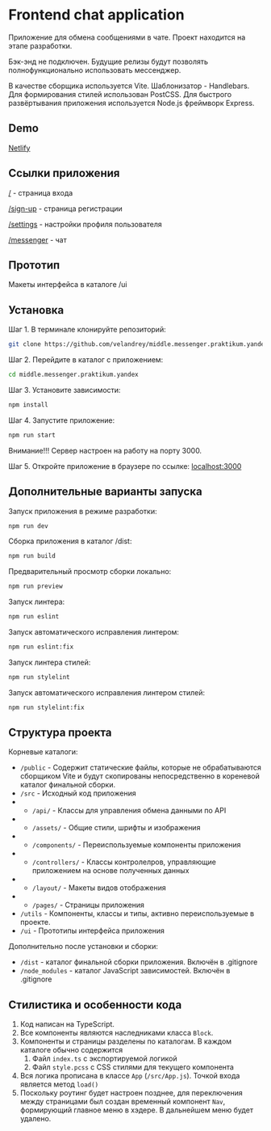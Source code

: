 # Frontend chat application

Приложение для обмена сообщениями в чате.
Проект находится на этапе разработки. 

Бэк-энд не подключен. Будущие релизы будут позволять полнофункционально использовать мессенджер. 

В качестве сборщика используется Vite. Шаблонизатор - Handlebars. Для формирования стилей использован PostCSS. Для быстрого развёртывания приложения используется Node.js фреймворк Express.


## Demo
[Netlify](https://chat-praktikum.netlify.app/)

## Ссылки приложения
[/](https://chat-praktikum.netlify.app/) - страница входа

[/sign-up](https://chat-praktikum.netlify.app/sign-up) - страница регистрации

[/settings](https://chat-praktikum.netlify.app/settings) - настройки профиля пользователя

[/messenger](https://chat-praktikum.netlify.app/messenger) - чат


## Прототип
Макеты интерфейса в каталоге /ui

## Установка

Шаг 1. В терминале клонируйте репозиторий:

```bash
git clone https://github.com/velandrey/middle.messenger.praktikum.yandex.git
```

Шаг 2. Перейдите в каталог с приложением:

```bash
cd middle.messenger.praktikum.yandex
```

Шаг 3. Установите зависимости:
```bash
npm install
```
Шаг 4. Запустите приложение:

```bash
npm run start
```

Внимание!!! Сервер настроен на работу на порту 3000.

Шаг 5. Откройте приложение в браузере по ссылке:
[localhost:3000](http://localhost:3000/)

## Дополнительные варианты запуска
Запуск приложения в режиме разработки:
```bash
npm run dev
```
Сборка приложения в каталог /dist:
```bash
npm run build
```
Предварительный просмотр сборки локально:
```bash
npm run preview
```
Запуск линтера:
```bash
npm run eslint
```
Запуск автоматического исправления линтером:
```bash
npm run eslint:fix
```
Запуск линтера стилей:
```bash
npm run stylelint
```
Запуск автоматического исправления линтером стилей:
```bash
npm run stylelint:fix
```


## Структура проекта
Корневые каталоги:
- `/public` - Содержит статические файлы, которые не обрабатываются сборщиком Vite и будут скопированы непосредственно в кореневой каталог финальной сборки.
- `/src` - Исходный код приложения
- - `/api/` - Классы для управления обмена данными по API
- - `/assets/` - Общие стили, шрифты и изображения
- - `/components/` - Переиспользуемые компоненты приложения
- - `/controllers/` - Классы контролелров, управляющие приложением на основе полученных данных
- - `/layout/` - Макеты видов отображения
- - `/pages/` - Страницы приложения
- `/utils` - Компоненты, классы и типы, активно переиспользуемые в проекте.
- `/ui` - Прототипы интерфейса приложения

Дополнительно после установки и сборки:
- `/dist` - каталог финальной сборки приложения. Включён в .gitignore
- `/node_modules` - каталог JavaScript зависимостей. Включён в .gitignore


## Стилистика и особенности кода
1. Код написан на TypeScript.
2. Все компоненты являются наследниками класса `Block`.
3. Компоненты и страницы разделены по каталогам. В каждом каталоге обычно содержится
   1. Файл `index.ts` с экспортируемой логикой
   2. Файл `style.pcss` с CSS стилями для текущего компонента
4. Вся логика прописана в классе `App` (`/src/App.js`). Точкой входа является метод `load()`
5. Поскольку роутинг будет настроен позднее, для переключения между страницами был создан временный компонент `Nav`, формирующий главное меню в хэдере. В дальнейшем меню будет удалено.
